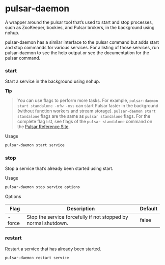 # pulsar-daemon

A wrapper around the pulsar tool that’s used to start and stop processes, such as ZooKeeper, bookies, and Pulsar brokers, in the background using nohup.

pulsar-daemon has a similar interface to the pulsar command but adds start and stop commands for various services. For a listing of those services, run pulsar-daemon to see the help output or see the documentation for the pulsar command.

### start
Start a service in the background using nohup.

**Tip**

> You can use flags to perform more tasks. For example, `pulsar-daemon start standalone -nfw -nss` can start Pulsar faster in the background (without function workers and stream storage). `pulsar-daemon start standalone` flags are the same as `pulsar standalone` flags. For the complete flag list, see flags of the `pulsar standalone` command on the [Pulsar Reference Site](https://pulsar.apache.org/reference).

Usage

```bash
pulsar-daemon start service
```

### stop
Stop a service that’s already been started using start.

Usage

```bash
pulsar-daemon stop service options
```

Options

|Flag|Description|Default|
|---|---|---|
|-force|Stop the service forcefully if not stopped by normal shutdown.|false|

### restart
Restart a service that has already been started.

```bash
pulsar-daemon restart service
```
